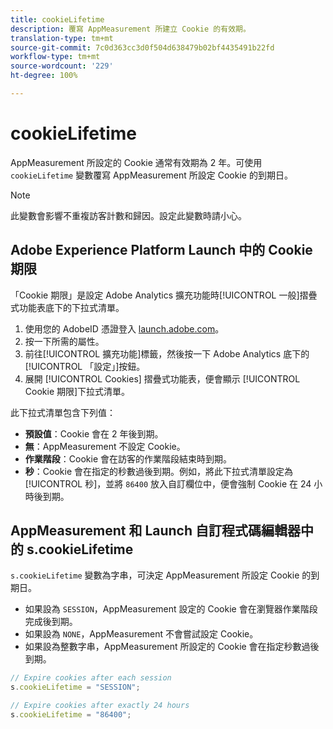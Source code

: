 ```yaml
---
title: cookieLifetime
description: 覆寫 AppMeasurement 所建立 Cookie 的有效期。
translation-type: tm+mt
source-git-commit: 7c0d363cc3d0f504d638479b02bf4435491b22fd
workflow-type: tm+mt
source-wordcount: '229'
ht-degree: 100%

---
```



# cookieLifetime

AppMeasurement 所設定的 Cookie 通常有效期為 2 年。可使用 `cookieLifetime` 變數覆寫 AppMeasurement 所設定 Cookie 的到期日。

>[!NOTE]
>
> 此變數會影響不重複訪客計數和歸因。設定此變數時請小心。

## Adobe Experience Platform Launch 中的 Cookie 期限

「Cookie 期限」是設定 Adobe Analytics 擴充功能時[!UICONTROL 一般]摺疊式功能表底下的下拉式清單。

1. 使用您的 AdobeID 憑證登入 [launch.adobe.com](https://launch.adobe.com)。
2. 按一下所需的屬性。
3. 前往[!UICONTROL 擴充功能]標籤，然後按一下 Adobe Analytics 底下的[!UICONTROL 「設定」]按鈕。
4. 展開 [!UICONTROL Cookies] 摺疊式功能表，便會顯示 [!UICONTROL Cookie 期限]下拉式清單。

此下拉式清單包含下列值：

* **預設值**：Cookie 會在 2 年後到期。
* **無**：AppMeasurement 不設定 Cookie。
* **作業階段**：Cookie 會在訪客的作業階段結束時到期。
* **秒**：Cookie 會在指定的秒數過後到期。例如，將此下拉式清單設定為[!UICONTROL 秒]，並將 `86400` 放入自訂欄位中，便會強制 Cookie 在 24 小時後到期。

## AppMeasurement 和 Launch 自訂程式碼編輯器中的 s.cookieLifetime

`s.cookieLifetime` 變數為字串，可決定 AppMeasurement 所設定 Cookie 的到期日。

* 如果設為 `SESSION`，AppMeasurement 設定的 Cookie 會在瀏覽器作業階段完成後到期。
* 如果設為 `NONE`，AppMeasurement 不會嘗試設定 Cookie。
* 如果設為整數字串，AppMeasurement 所設定的 Cookie 會在指定秒數過後到期。

```js
// Expire cookies after each session
s.cookieLifetime = "SESSION";

// Expire cookies after exactly 24 hours
s.cookieLifetime = "86400";
```
